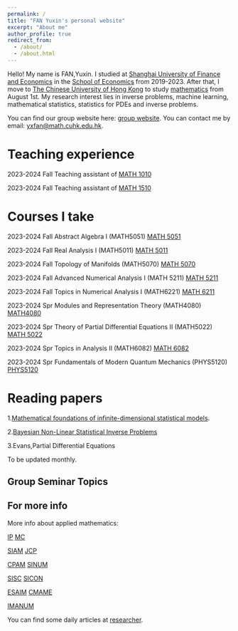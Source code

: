 ```yaml
---
permalink: /
title: "FAN Yuxin's personal website"
excerpt: "About me"
author_profile: true
redirect_from: 
  - /about/
  - /about.html
---
```


Hello! My name is FAN,Yuxin. I studied at [Shanghai University of Finance and Economics](https://www.sufe.edu.cn/) in the [School of Economics](https://econ.sufe.edu.cn/) from 2019-2023. After that, I move to [The Chinese University of Hong Kong](https://www.cuhk.edu.hk/english/index.html) to study [mathematics](https://www.math.cuhk.edu.hk/) from August 1st. My research interest lies in inverse problems, machine learning, mathematical statistics, statistics for PDEs and inverse problems.

You can find our group website here: [group website](https://www.math.cuhk.edu.hk/~btjin/). You can contact me by email: yxfan@math.cuhk.edu.hk.

Teaching experience
======
2023-2024 Fall  Teaching assistant of [MATH 1010](https://www.math.cuhk.edu.hk/~math1010/)

2023-2024 Fall  Teaching assistant of [MATH 1510](https://www.math.cuhk.edu.hk/~math1510/)

Courses I take
======
2023-2024 Fall  Abstract Algebra I (MATH5051) [MATH 5051](https://www.math.cuhk.edu.hk/course/math5051)

2023-2024 Fall  Real Analysis I (MATH5011) [MATH 5011](https://www.math.cuhk.edu.hk/course/math5011)

2023-2024 Fall  Topology of Manifolds (MATH5070) [MATH 5070](https://www.math.cuhk.edu.hk/course/2324/math5070)

2023-2024 Fall  Advanced Numerical Analysis I (MATH 5211) [MATH 5211](https://www.math.cuhk.edu.hk/course/math5211)

2023-2024 Fall  Topics in Numerical Analysis I (MATH6221) [MATH 6211](https://www.math.cuhk.edu.hk/~btjin/teaching.htm)

2023-2024 Spr   Modules and Representation Theory (MATH4080) [MATH4080](https://www.math.cuhk.edu.hk/course/2324/math4080)

2023-2024 Spr   Theory of Partial Differential Equations II (MATH5022) [MATH 5022](https://www.math.cuhk.edu.hk/course/2324/math5022)

2023-2024 Spr   Topics in Analysis II (MATH6082) [MATH 6082](https://www.math.cuhk.edu.hk/course/math6082)

2023-2024 Spr   Fundamentals of Modern Quantum Mechanics (PHYS5120) [PHYS5120](https://www.phy.cuhk.edu.hk/course/2023-2024/2/phys5120/index.html)



Reading papers
======
1.[Mathematical foundations of infinite-dimensional statistical models](http://www.statslab.cam.ac.uk/~nickl/Site/book.html).

2.[Bayesian Non-Linear Statistical Inverse Problems](https://ems.press/books/zlam/260) 

3.Evans,Partial Differential Equations

To be updated monthly.

Group Seminar Topics 
------
 

For more info
------
More info about applied mathematics:

[IP](https://iopscience.iop.org/journal/0266-5611)  [MC](https://www.ams.org/publications/journals/journalsframework/mcom)

[SIAM](https://www.siam.org/)    [JCP](https://www.sciencedirect.com/journal/journal-of-computational-physics)

[CPAM](https://onlinelibrary.wiley.com/journal/10970312?journalRedirectCheck=true) [SINUM](https://epubs.siam.org/journal/sjnaam)

[SISC](https://epubs.siam.org/journal/sjoce3)    [SICON](https://epubs.siam.org/journal/sjcodc)

[ESAIM](https://www.esaim-m2an.org/)   [CMAME](https://www.sciencedirect.com/journal/computer-methods-in-applied-mechanics-and-engineering)

[IMANUM](https://academic.oup.com/imajna?login=true)  

You can find some  daily articles at [researcher](https://www.researcher-app.com/).
